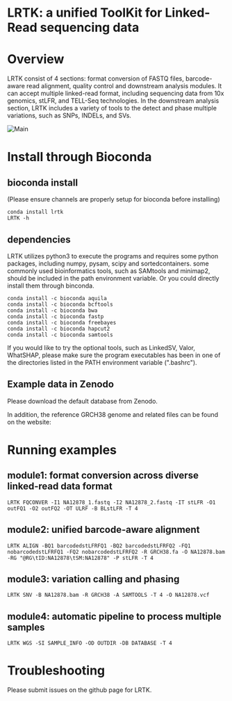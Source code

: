 # LRTK: a unified ToolKit for Linked-Read sequencing data
# Overview
 LRTK consist of 4 sections: format conversion of FASTQ files, barcode-aware read alignment, quality control and downstream analysis modules. It can accept multiple linked-read format, including sequencing data from 10x genomics, stLFR, and TELL-Seq technologies. In the downstream analysis section, LRTK includes a variety of tools to the detect and phase multiple variations, such as SNPs, INDELs, and SVs.
 
![Main](https://user-images.githubusercontent.com/3699571/163749053-543ed7df-fb8f-4aa7-8c7e-3615b756e759.gif)
# Install through Bioconda
## bioconda install
(Please ensure channels are properly setup for bioconda before installing)
```
conda install lrtk
LRTK -h
```
## dependencies
LRTK utilizes python3 to execute the programs and requires some python packages, including numpy, pysam, scipy and sortedcontainers. some commonly used bioinformatics tools, such as SAMtools and minimap2, should be included in the path environment variable. Or you could directly install them through binconda.
```
conda install -c bioconda aquila
conda install -c bioconda bcftools
conda install -c bioconda bwa
conda install -c bioconda fastp
conda install -c bioconda freebayes
conda install -c bioconda hapcut2
conda install -c bioconda samtools
```
If you would like to try the optional tools, such as LinkedSV, Valor, WhatSHAP, please make sure the program executables has been in one of the directories listed in the PATH environment variable (".bashrc").
## Example data in Zenodo
Please download the default database from Zenodo.




In addition, the reference GRCH38 genome and related files can be found on the website: 


# Running examples
## module1: format conversion across diverse linked-read data format
```
LRTK FQCONVER -I1 NA12878_1.fastq -I2 NA12878_2.fastq -IT stLFR -O1 outFQ1 -O2 outFQ2 -OT ULRF -B BLstLFR -T 4 
```
## module2: unified barcode-aware alignment
```
LRTK ALIGN -BQ1 barcodedstLFRFQ1 -BQ2 barcodedstLFRFQ2 -FQ1 nobarcodedstLFRFQ1 -FQ2 nobarcodedstLFRFQ2 -R GRCH38.fa -O NA12878.bam -RG "@RG\tID:NA12878\tSM:NA12878" -P stLFR -T 4
```
## module3: variation calling and phasing
```
LRTK SNV -B NA12878.bam -R GRCH38 -A SAMTOOLS -T 4 -O NA12878.vcf
```
## module4: automatic pipeline to process multiple samples
```
LRTK WGS -SI SAMPLE_INFO -OD OUTDIR -DB DATABASE -T 4
```
# Troubleshooting
Please submit issues on the github page for LRTK.
